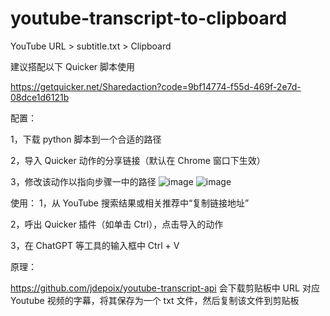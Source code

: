 # youtube-transcript-to-clipboard
YouTube URL > subtitle.txt > Clipboard

建议搭配以下 Quicker 脚本使用

https://getquicker.net/Sharedaction?code=9bf14774-f55d-469f-2e7d-08dce1d6121b

配置：

1，下载 python 脚本到一个合适的路径

2，导入 Quicker 动作的分享链接（默认在 Chrome 窗口下生效）

3，修改该动作以指向步骤一中的路径
![image](https://github.com/user-attachments/assets/130760bb-d56c-43d3-9a74-b8763415736c)
![image](https://github.com/user-attachments/assets/7d983036-2960-4e8a-893a-828dfc69ec63)

使用：
1，从 YouTube 搜索结果或相关推荐中“复制链接地址”

2，呼出 Quicker 插件（如单击 Ctrl），点击导入的动作

3，在 ChatGPT 等工具的输入框中 Ctrl + V

原理：

https://github.com/jdepoix/youtube-transcript-api 会下载剪贴板中 URL 对应 Youtube 视频的字幕，将其保存为一个 txt 文件，然后复制该文件到剪贴板
